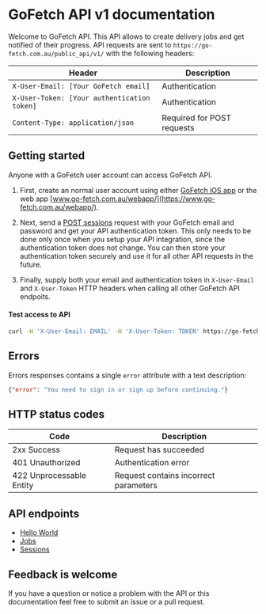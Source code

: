 # GoFetch API v1 documentation

Welcome to GoFetch API. This API allows to create delivery jobs and get notified of their progress. API requests are sent to `https://go-fetch.com.au/public_api/v1/` with the following headers:

| Header | Description |
| --- | --- |
| `X-User-Email: [Your GoFetch email]` | Authentication |
| `X-User-Token: [Your authentication token]` | Authentication |
| `Content-Type: application/json` | Required for POST requests |

## Getting started

Anyone with a GoFetch user account can access GoFetch API.

1. First, create an normal user account using either [GoFetch iOS app](https://itunes.apple.com/au/app/gofetch/id1045358128?mt=8) or the web app [www.go-fetch.com.au/webapp/](https://www.go-fetch.com.au/webapp/).

1. Next, send a [POST sessions](endpoints/sessions.md#create) request with your GoFetch email and password and get your API authentication token. This only needs to be done only once when you setup your API integration, since the authentication token does not change. You can then store your authentication token securely and use it for all other API requests in the future.

1. Finally, supply both your email and authentication token in `X-User-Email` and `X-User-Token` HTTP headers when calling all other GoFetch API endpoits.

#### Test access to API


```bash
curl -H 'X-User-Email: EMAIL' -H 'X-User-Token: TOKEN' https://go-fetch.com.au/public_api/v1/hello_world
```

## Errors

Errors responses contains a single `error` attribute with a text description:

```JSON
{"error": "You need to sign in or sign up before continuing."}
```

## HTTP status codes

| Code | Description |
| --- | --- |
| 2xx Success | Request has succeeded |
| 401 Unauthorized | Authentication error |
| 422 Unprocessable Entity | Request contains incorrect parameters |

## API endpoints

* [Hello World](endpoints/hello_world.md)
* [Jobs](endpoints/jobs.md)
* [Sessions](endpoints/sessions.md)

## Feedback is welcome

If you have a question or notice a problem with the API or this documentation feel free to submit an issue or a pull request.

